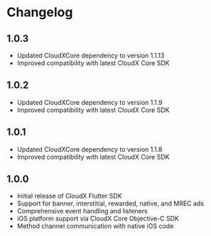 # Changelog

## 1.0.3

* Updated CloudXCore dependency to version 1.1.13
* Improved compatibility with latest CloudX Core SDK

## 1.0.2

* Updated CloudXCore dependency to version 1.1.9
* Improved compatibility with latest CloudX Core SDK

## 1.0.1

* Updated CloudXCore dependency to version 1.1.8
* Improved compatibility with latest CloudX Core SDK

## 1.0.0

* Initial release of CloudX Flutter SDK
* Support for banner, interstitial, rewarded, native, and MREC ads
* Comprehensive event handling and listeners
* iOS platform support via CloudX Core Objective-C SDK
* Method channel communication with native iOS code 